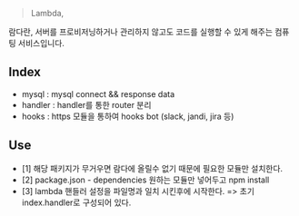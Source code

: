 > Lambda,

람다란, 서버를 프로비저닝하거나 관리하지 않고도 코드를 실행할 수 있게 해주는 컴퓨팅 서비스입니다.

Index
--------

* mysql : mysql connect && response data
* handler : handler를 통한 router 분리
* hooks : https 모듈을 통하여 hooks bot (slack, jandi, jira 등)

Use
--------

* [1] 해당 패키지가 무거우면 람다에 올릴수 없기 때문에 필요한 모듈만 설치한다.
* [2] package.json - dependencies 원하는 모듈만 넣어두고 npm install
* [3] lambda 핸들러 설정을 파일명과 일치 시킨후에 시작한다. => 초기 index.handler로 구성되어 있다.